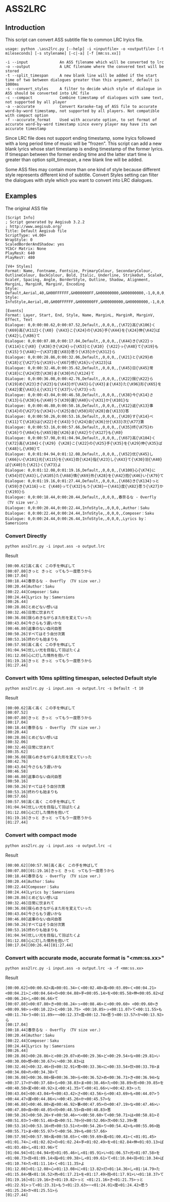 # ASS2LRC
## Introduction
This script can convert ASS subtitle file to common LRC lryics file.

    usage: python .\ass2lrc.py [--help] -i <inputfile> -o <outputfile> [-t mileseconds] [-s stylename] [-c|-a] [-f [mm:ss.xx]]
    
    -i --input              An ASS filename which will be converted to lrc
    -o --output             A LRC filename where the convered text will be stored
    -t --split_timespan     A new blank line will be added if the start time of two between dialogues greater than this argument, default is 1000ms
    -s --convert_styles     A filter to decide which style of dialogue in ASS should be converted into LRC file
    -c --compact            Combine timestamp of dialogues with same text, not supported by all player
    -a --accurate           Convert Karaoke-tag of ASS file to accurate word-by-word timestamp, not supported by all players. Not compatible with compact option
    -f --accurate_format    Used with accurate option, to set format of accurate word-by-word timestamp since every player may have its own accurate timestamp

Since LRC file does not support ending timestamp, some lryics followed with a long period time of music will be "frozen". This script can add a new blank lyrics whose start timestamp is ending timestamp of the former lyrics. If timespan between the former ending time and the latter start time is greater than option split_timespan, a new blank line will be added.

Some ASS files may contain more than one kind of style because different style represents different kind of subtitle. Convert Styles setting can filter the dialogues with style which you want to convert into LRC dialogues.

## Examples
The original ASS file

    [Script Info]
    ; Script generated by Aegisub 3.2.2
    ; http://www.aegisub.org/
    Title: Default Aegisub file
    ScriptType: v4.00+
    WrapStyle: 0
    ScaledBorderAndShadow: yes
    YCbCr Matrix: None
    PlayResX: 640
    PlayResY: 480

    [V4+ Styles]
    Format: Name, Fontname, Fontsize, PrimaryColour, SecondaryColour, OutlineColour, BackColour, Bold, Italic, Underline, StrikeOut, ScaleX, ScaleY, Spacing, Angle, BorderStyle, Outline, Shadow, Alignment, MarginL, MarginR, MarginV, Encoding
    Style: Default,Aerial,40,&H00FFFFFF,&H000000FF,&H00000000,&H00000000,-1,0,0,0,100,100,0,0,1,1,0,2,10,10,10,1
    Style: InfoStyle,Aerial,40,&H00FFFFFF,&H000000FF,&H00000000,&H00000000,-1,0,0,0,100,100,0,0,1,1,0,2,10,10,10,1

    [Events]
    Format: Layer, Start, End, Style, Name, MarginL, MarginR, MarginV, Effect, Text
    Dialogue: 0,0:00:00.62,0:00:07.52,Default,,0,0,0,,{\K72}高{\K106}く{\K69}高{\K112}く{\K0} {\K43}こ{\K24}の{\K26}手{\K44}を{\K24}伸{\K42}ば{\K42}し{\K86}て
    Dialogue: 0,0:00:07.80,0:00:17.04,Default,,0,0,0,,{\K44}き{\K22}っ{\K114}と{\K0} {\K38}き{\K24}っ{\K53}と{\K10} {\K22}っ{\K48}て{\K19}も{\K15}う{\K48}一{\K37}度{\K83}愿う{\K35}か{\K312}ら
    Dialogue: 0,0:00:28.86,0:00:32.06,Default,,0,0,0,,{\K21}と{\K29}め{\K18}ど{\K27}な{\K19}い{\K67}想{\K16}い{\K123}は
    Dialogue: 0,0:00:32.46,0:00:35.62,Default,,0,0,0,,{\K45}日{\K45}常{\K18}に{\K24}饮{\K30}ま{\K30}れ{\K124}て
    Dialogue: 0,0:00:36.08,0:00:42.76,Default,,0,0,0,,{\K22}揺{\K22}ら{\K19}め{\K23}き{\K23}な{\K43}が{\K43}ら{\K43}ま{\K43}た{\K96}形{\K65}を{\K42}変{\K43}え{\K31}て{\K37}い{\K73}った
    Dialogue: 0,0:00:43.04,0:00:46.58,Default,,0,0,0,,{\K38}今{\K14}さ{\K13}ら{\K38}も{\K40}う{\K39}遅{\K40}い{\K31}か{\K101}な
    Dialogue: 0,0:00:46.80,0:00:50.16,Default,,0,0,0,,{\K12}返{\K13}事{\K14}の{\K27}な{\K34}い{\K25}自{\K50}问{\K28}自{\K133}答
    Dialogue: 0,0:00:50.26,0:00:53.16,Default,,0,0,0,,{\K20}す{\K14}べ{\K11}て{\K10}は{\K22}そ{\K43}う{\K24}自{\K36}分{\K33}次{\K77}第
    Dialogue: 0,0:00:53.16,0:00:57.66,Default,,0,0,0,,{\K35}终{\K75}わ{\K16}り{\K64}も{\K65}始{\K26}ま{\K42}り{\K127}も{\K0}
    Dialogue: 0,0:00:57.98,0:01:04.94,Default,,0,0,0,,{\K67}高{\K104}く{\K72}高{\K104}く{\K29} {\K28}こ{\K22}の{\K25}手{\K35}を{\K29}伸{\K35}ば{\K48}し{\K98}て
    Dialogue: 0,0:01:04.94,0:01:12.08,Default,,0,0,0,,{\K52}优{\K45}し{\K66}い{\K101}光{\K115}を{\K41}目{\K24}指{\K23}し{\K43}て{\K30}羽{\K40}ば{\K40}た{\K21}く{\K73}よ
    Dialogue: 0,0:01:12.08,0:01:19.16,Default,,0,0,0,,{\K100}心{\K74}に{\K54}灯{\K43}し{\K105}た{\K68}情{\K69}热{\K28}を{\K42}抱{\K46}い{\K79}て
    Dialogue: 0,0:01:19.16,0:01:27.44,Default,,0,0,0,,{\K66}き{\K134}っと {\K59}き{\K116}っと {\K40}って{\K32}もう{\K38}一{\K41}度{\K82}愿う{\K27}か{\K193}ら
    Dialogue: 0,0:00:18.44,0:00:20.44,Default,,0,0,0,,春奈るな - Overfly （TV size ver.）
    Dialogue: 0,0:00:20.44,0:00:22.44,InfoStyle,,0,0,0,,Author：Saku
    Dialogue: 0,0:00:22.44,0:00:24.44,InfoStyle,,0,0,0,,Composer：Saku
    Dialogue: 0,0:00:24.44,0:00:26.44,InfoStyle,,0,0,0,,Lyrics by：Samersions

### Convert Directly
    python ass2lrc.py -i input.ass -o output.lrc

Result

    [00:00.62]高く高く この手を伸ばして
    [00:07.80]きっと きっと ってもう一度愿うから
    [00:17.04]
    [00:18.44]春奈るな - Overfly （TV size ver.）
    [00:20.44]Author：Saku
    [00:22.44]Composer：Saku
    [00:24.44]Lyrics by：Samersions
    [00:26.44]
    [00:28.86]とめどない想いは
    [00:32.46]日常に饮まれて
    [00:36.08]揺らめきながらまた形を変えていった
    [00:43.04]今さらもう遅いかな
    [00:46.80]返事のない自问自答
    [00:50.26]すべてはそう自分次第
    [00:53.16]终わりも始まりも
    [00:57.98]高く高く この手を伸ばして
    [01:04.94]优しい光を目指して羽ばたくよ
    [01:12.08]心に灯した情热を抱いて
    [01:19.16]きっと きっと ってもう一度愿うから
    [01:27.44]

### Convert with 10ms splitting timespan, selected Default style
    python ass2lrc.py -i input.ass -o output.lrc -s Default -t 10

Result

    [00:00.62]高く高く この手を伸ばして
    [00:07.52]
    [00:07.80]きっと きっと ってもう一度愿うから
    [00:17.04]
    [00:18.44]春奈るな - Overfly （TV size ver.）
    [00:20.44]
    [00:28.86]とめどない想いは
    [00:32.06]
    [00:32.46]日常に饮まれて
    [00:35.62]
    [00:36.08]揺らめきながらまた形を変えていった
    [00:42.76]
    [00:43.04]今さらもう遅いかな
    [00:46.58]
    [00:46.80]返事のない自问自答
    [00:50.16]
    [00:50.26]すべてはそう自分次第
    [00:53.16]终わりも始まりも
    [00:57.66]
    [00:57.98]高く高く この手を伸ばして
    [01:04.94]优しい光を目指して羽ばたくよ
    [01:12.08]心に灯した情热を抱いて
    [01:19.16]きっと きっと ってもう一度愿うから
    [01:27.44]

### Convert with compact mode

    python ass2lrc.py -i input.ass -o output.lrc -c

Result

    [00:00.62][00:57.98]高く高く この手を伸ばして
    [00:07.80][01:19.16]きっと きっと ってもう一度愿うから
    [00:18.44]春奈るな - Overfly （TV size ver.）
    [00:20.44]Author：Saku
    [00:22.44]Composer：Saku
    [00:24.44]Lyrics by：Samersions
    [00:28.86]とめどない想いは
    [00:32.46]日常に饮まれて
    [00:36.08]揺らめきながらまた形を変えていった
    [00:43.04]今さらもう遅いかな
    [00:46.80]返事のない自问自答
    [00:50.26]すべてはそう自分次第
    [00:53.16]终わりも始まりも
    [01:04.94]优しい光を目指して羽ばたくよ
    [01:12.08]心に灯した情热を抱いて
    [00:17.04][00:26.44][01:27.44] 
    
### Convert with accurate mode, accurate format is "\<mm:ss.xx\>"
    python ass2lrc.py -i input.ass -o output.lrc -a -f <mm:ss.xx> 

Result

    [00:00.62]<00:00.62>高<00:01.34>く<00:02.40>高<00:03.09>く<00:04.21> <00:04.21>こ<00:04.64>の<00:04.88>手<00:05.14>を<00:05.58>伸<00:05.82>ば<00:06.24>し<00:06.66>て
    [00:07.80]<00:07.80>き<00:08.24>っ<00:08.46>と<00:09.60> <00:09.60>き<00:09.98>っ<00:10.22>と<00:10.75> <00:10.85>っ<00:11.07>て<00:11.55>も<00:11.74>う<00:11.89>一<00:12.37>度<00:12.74>愿う<00:13.57>か<00:13.92>ら
    [00:17.04]
    [00:18.44]春奈るな - Overfly （TV size ver.）
    [00:20.44]Author：Saku
    [00:22.44]Composer：Saku
    [00:24.44]Lyrics by：Samersions
    [00:26.44]
    [00:28.86]<00:28.86>と<00:29.07>め<00:29.36>ど<00:29.54>な<00:29.81>い<00:30.00>想<00:30.67>い<00:30.83>は
    [00:32.46]<00:32.46>日<00:32.91>常<00:33.36>に<00:33.54>饮<00:33.78>ま<00:34.08>れ<00:34.38>て
    [00:36.08]<00:36.08>揺<00:36.30>ら<00:36.52>め<00:36.71>き<00:36.94>な<00:37.17>が<00:37.60>ら<00:38.03>ま<00:38.46>た<00:38.89>形<00:39.85>を<00:40.50>変<00:40.92>え<00:41.35>て<00:41.66>い<00:42.03>った
    [00:43.04]<00:43.04>今<00:43.42>さ<00:43.56>ら<00:43.69>も<00:44.07>う<00:44.47>遅<00:44.86>い<00:45.26>か<00:45.57>な
    [00:46.80]<00:46.80>返<00:46.92>事<00:47.05>の<00:47.19>な<00:47.46>い<00:47.80>自<00:48.05>问<00:48.55>自<00:48.83>答
    [00:50.26]<00:50.26>す<00:50.46>べ<00:50.60>て<00:50.71>は<00:50.81>そ<00:51.03>う<00:51.46>自<00:51.70>分<00:52.06>次<00:52.39>第
    [00:53.16]<00:53.16>终<00:53.51>わ<00:54.26>り<00:54.42>も<00:55.06>始<00:55.71>ま<00:55.97>り<00:56.39>も<00:57.66>
    [00:57.98]<00:57.98>高<00:58.65>く<00:59.69>高<01:00.41>く<01:01.45> <01:01.74>こ<01:02.02>の<01:02.24>手<01:02.49>を<01:02.84>伸<01:03.13>ば<01:03.48>し<01:03.96>て
    [01:04.94]<01:04.94>优<01:05.46>し<01:05.91>い<01:06.57>光<01:07.58>を<01:08.73>目<01:09.14>指<01:09.38>し<01:09.61>て<01:10.04>羽<01:10.34>ば<01:10.74>た<01:11.14>く<01:11.35>よ
    [01:12.08]<01:12.08>心<01:13.08>に<01:13.82>灯<01:14.36>し<01:14.79>た<01:15.84>情<01:16.52>热<01:17.21>を<01:17.49>抱<01:17.91>い<01:18.37>て
    [01:19.16]<01:19.16>き<01:19.82>っと <01:21.16>き<01:21.75>っと <01:22.91>って<01:23.31>もう<01:23.63>一<01:24.01>度<01:24.42>愿う<01:25.24>か<01:25.51>ら
    [01:27.44]
